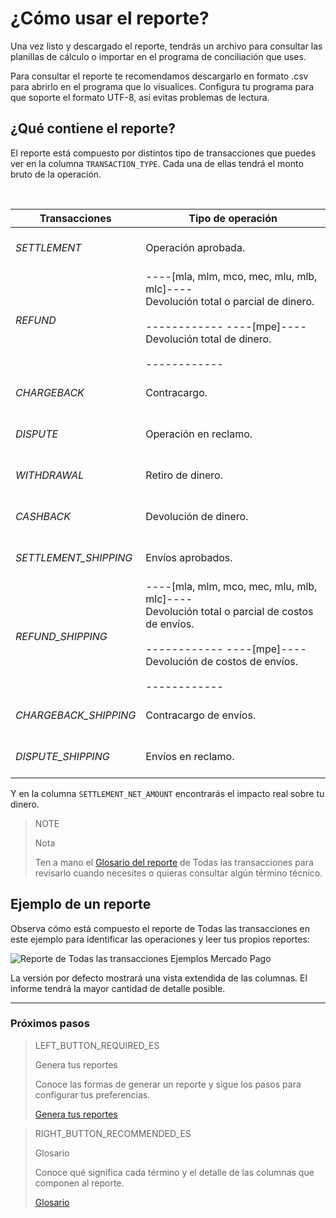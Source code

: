 
# ¿Cómo usar el reporte?

Una vez listo y descargado el reporte, tendrás un archivo para consultar las planillas de cálculo o importar en el programa de conciliación que uses.

Para consultar el reporte te recomendamos descargarlo en formato .csv para abrirlo en el programa que lo visualices. Configura tu programa para que soporte el formato UTF-8, así evitas problemas de lectura.

## ¿Qué contiene el reporte?

El reporte está compuesto por distintos tipo de transacciones que puedes ver en la columna `TRANSACTION_TYPE`. Cada una de ellas tendrá el monto bruto de la operación.

<br/>

| Transacciones | Tipo de operación |
| --- | --- |
| *SETTLEMENT* |<br/> Operación aprobada.<br/><br/>|
| *REFUND* | ----[mla, mlm, mco, mec, mlu, mlb, mlc]---- <br/> Devolución total o parcial de dinero.<br/><br/> ------------ ----[mpe]---- <br/> Devolución total de dinero.<br/><br/> ------------ |
| *CHARGEBACK* |<br/> Contracargo.<br/><br/> |
| *DISPUTE* |<br/> Operación en reclamo.<br/><br/>|
| *WITHDRAWAL* |<br/> Retiro de dinero.<br/><br/>|
| *CASHBACK* |<br/> Devolución de dinero.<br/><br/> |
| *SETTLEMENT_SHIPPING* |<br/> Envíos aprobados.<br/><br/> |
| *REFUND_SHIPPING* | ----[mla, mlm, mco, mec, mlu, mlb, mlc]---- <br/> Devolución total o parcial de costos de envíos.<br/><br/> ------------ ----[mpe]---- <br/> Devolución de costos de envíos.<br/><br/> ------------|
| *CHARGEBACK_SHIPPING* |<br/> Contracargo de envíos.<br/><br/> |
| *DISPUTE_SHIPPING* |<br/> Envíos en reclamo.<br/><br/> |


Y en la columna `SETTLEMENT_NET_AMOUNT` encontrarás el impacto real sobre tu dinero.

> NOTE
>
> Nota 
>
> Ten a mano el [Glosario del reporte](https://www.mercadopago[FAKER][URL][DOMAIN]/developers/es/guides/manage-account/reports/account-money/glossary) de Todas las transacciones para revisarlo cuando necesites o quieras consultar algún término técnico.

## Ejemplo de un reporte

Observa cómo está compuesto el reporte de Todas las transacciones en este ejemplo para identificar las operaciones y leer tus propios reportes:


![Reporte de Todas las transacciones Ejemplos Mercado Pago](/images/manage-account/reports/example-settlement-es.png)

La versión por defecto mostrará una vista extendida de las columnas. El informe tendrá la mayor cantidad de detalle posible.

<hr/>

### Próximos pasos

> LEFT_BUTTON_REQUIRED_ES
>
> Genera tus reportes
>
> Conoce las formas de generar un reporte y sigue los pasos para configurar tus preferencias.
>
> [Genera tus reportes](https://www.mercadopago[FAKER][URL][DOMAIN]/developers/es/guides/manage-account/reports/account-money/generate)

> RIGHT_BUTTON_RECOMMENDED_ES
>
> Glosario
>
> Conoce qué significa cada término y el detalle de las columnas que componen al reporte.
>
> [Glosario](https://www.mercadopago[FAKER][URL][DOMAIN]/developers/es/guides/manage-account/reports/account-money/glossary)
